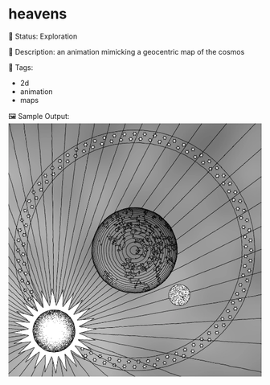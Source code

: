 # heavens

🧪 Status: Exploration

📎 Description: an animation mimicking a geocentric map of the cosmos 

🎨 Tags: 
- 2d
- animation
- maps

🖼️ Sample Output:  
<img src="0136.webp" alt="heavens Sample Output" width="800" />
